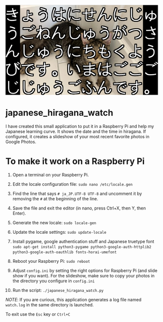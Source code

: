 ![Screenshot 1](images/Screenshot1.png)

# japanese_hiragana_watch

I have created this small application to put it in a Raspberry Pi and help my Japanese learning curve. It shows the date and the time in hiragana.
If configured, it creates a slideshow of your most recent favorite photos in Google Photos.

# To make it work on a Raspberry Pi

1. Open a terminal on your Raspberry Pi.

2. Edit the locale configuration file:
```sudo nano /etc/locale.gen```

3. Find the line that says `# ja_JP.UTF-8 UTF-8` and uncomment it by removing the `#` at the beginning of the line.

4. Save the file and exit the editor (in nano, press Ctrl+X, then Y, then Enter).

5. Generate the new locale:
```sudo locale-gen```

6. Update the locale settings:
```sudo update-locale```

7. Install pygame, google authentication stuff and Japanese truetype font
```sudo apt-get install python3-pygame python3-google-auth-httplib2 python3-google-auth-oauthlib fonts-horai-umefont ```

8. Reboot your Raspberry Pi:
```sudo reboot```

9. Adjust `config.ini` by setting the right options for Raspberry Pi (and slide show if you want). For the slideshow, make sure to copy your photos in the directory you configure in `config.ini`

10. Run the script:
```./japanese_hiragana_watch.py```

*NOTE*: If you are curious, this application generates a log file named `watch.log` in the same directory is launched.

To exit use the `Esc` key or `Ctrl+C`
